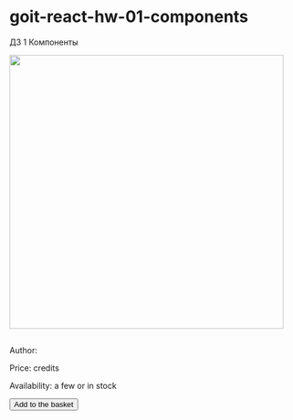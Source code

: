 # goit-react-hw-01-components

ДЗ 1 Компоненты

<div>
    <img src="" alt="" width="480" />
    <h2></h2>
    <p>Author: <a href=""></a><p>
    <p>Price: credits</p>
    <p>Availability: a few or in stock<p>
    <button type="button">Add to the basket</button>
</div>
